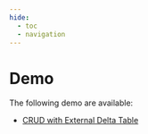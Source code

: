 ```yaml
---
hide:
  - toc
  - navigation
---
```


# Demo

The following demo are available:

* [CRUD with External Delta Table](crud-external-delta-table.md)

